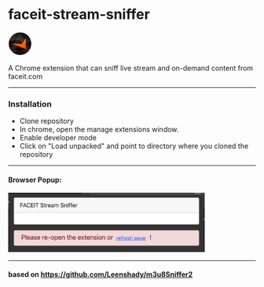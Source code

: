# faceit-stream-sniffer

![alt text](https://raw.githubusercontent.com/ttiimmaahh/faceit-stream-sniffer/main/icons/faceit_sniffer_48.png "FACEIT Stream Sniffer")

A Chrome extension that can sniff live stream and on-demand content from faceit.com

---
### Installation
* Clone repository
* In chrome, open the manage extensions window.
* Enable developer mode
* Click on "Load unpacked" and point to directory where you cloned the repository

---
#### Browser Popup:
<img src="https://raw.githubusercontent.com/ttiimmaahh/faceit-stream-sniffer/main/img/img1.jpg" alt="drawing" style="width:400px;"/>

---
#### based on https://github.com/Leenshady/m3u8Sniffer2

